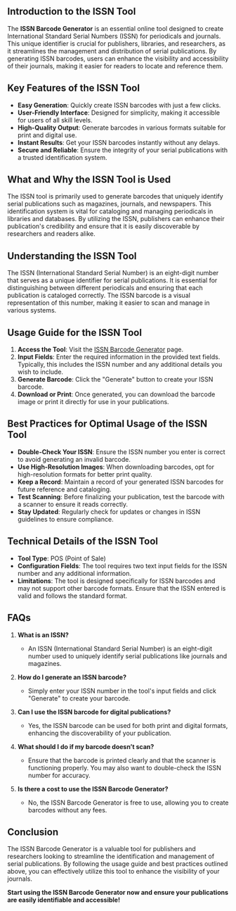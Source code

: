 ## Introduction to the ISSN Tool

The **ISSN Barcode Generator** is an essential online tool designed to create International Standard Serial Numbers (ISSN) for periodicals and journals. This unique identifier is crucial for publishers, libraries, and researchers, as it streamlines the management and distribution of serial publications. By generating ISSN barcodes, users can enhance the visibility and accessibility of their journals, making it easier for readers to locate and reference them.

## Key Features of the ISSN Tool

- **Easy Generation**: Quickly create ISSN barcodes with just a few clicks.
- **User-Friendly Interface**: Designed for simplicity, making it accessible for users of all skill levels.
- **High-Quality Output**: Generate barcodes in various formats suitable for print and digital use.
- **Instant Results**: Get your ISSN barcodes instantly without any delays.
- **Secure and Reliable**: Ensure the integrity of your serial publications with a trusted identification system.

## What and Why the ISSN Tool is Used

The ISSN tool is primarily used to generate barcodes that uniquely identify serial publications such as magazines, journals, and newspapers. This identification system is vital for cataloging and managing periodicals in libraries and databases. By utilizing the ISSN, publishers can enhance their publication's credibility and ensure that it is easily discoverable by researchers and readers alike.

## Understanding the ISSN Tool

The ISSN (International Standard Serial Number) is an eight-digit number that serves as a unique identifier for serial publications. It is essential for distinguishing between different periodicals and ensuring that each publication is cataloged correctly. The ISSN barcode is a visual representation of this number, making it easier to scan and manage in various systems.

## Usage Guide for the ISSN Tool

1. **Access the Tool**: Visit the [ISSN Barcode Generator](https://www.inayam.co/barcode/issn) page.
2. **Input Fields**: Enter the required information in the provided text fields. Typically, this includes the ISSN number and any additional details you wish to include.
3. **Generate Barcode**: Click the "Generate" button to create your ISSN barcode.
4. **Download or Print**: Once generated, you can download the barcode image or print it directly for use in your publications.

## Best Practices for Optimal Usage of the ISSN Tool

- **Double-Check Your ISSN**: Ensure the ISSN number you enter is correct to avoid generating an invalid barcode.
- **Use High-Resolution Images**: When downloading barcodes, opt for high-resolution formats for better print quality.
- **Keep a Record**: Maintain a record of your generated ISSN barcodes for future reference and cataloging.
- **Test Scanning**: Before finalizing your publication, test the barcode with a scanner to ensure it reads correctly.
- **Stay Updated**: Regularly check for updates or changes in ISSN guidelines to ensure compliance.

## Technical Details of the ISSN Tool

- **Tool Type**: POS (Point of Sale)
- **Configuration Fields**: The tool requires two text input fields for the ISSN number and any additional information.
- **Limitations**: The tool is designed specifically for ISSN barcodes and may not support other barcode formats. Ensure that the ISSN entered is valid and follows the standard format.

## FAQs

1. **What is an ISSN?**
   - An ISSN (International Standard Serial Number) is an eight-digit number used to uniquely identify serial publications like journals and magazines.

2. **How do I generate an ISSN barcode?**
   - Simply enter your ISSN number in the tool's input fields and click "Generate" to create your barcode.

3. **Can I use the ISSN barcode for digital publications?**
   - Yes, the ISSN barcode can be used for both print and digital formats, enhancing the discoverability of your publication.

4. **What should I do if my barcode doesn’t scan?**
   - Ensure that the barcode is printed clearly and that the scanner is functioning properly. You may also want to double-check the ISSN number for accuracy.

5. **Is there a cost to use the ISSN Barcode Generator?**
   - No, the ISSN Barcode Generator is free to use, allowing you to create barcodes without any fees.

## Conclusion

The ISSN Barcode Generator is a valuable tool for publishers and researchers looking to streamline the identification and management of serial publications. By following the usage guide and best practices outlined above, you can effectively utilize this tool to enhance the visibility of your journals. 

**Start using the ISSN Barcode Generator now and ensure your publications are easily identifiable and accessible!**